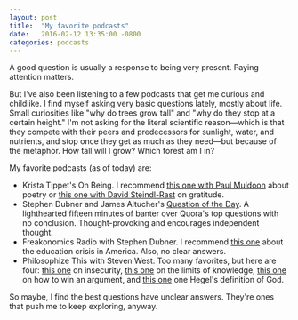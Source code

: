 ```yaml
---
layout: post
title:  "My favorite podcasts"
date:   2016-02-12 13:35:00 -0800
categories: podcasts
---
```


A good question is usually a response to being very present. Paying attention matters.

But I've also been listening to a few podcasts that get me curious and childlike. I find myself asking very basic questions lately, mostly about life. Small curiosities like "why do trees grow tall" and "why do they stop at a certain height." I'm not asking for the literal scientific reason––which is that they compete with their peers and predecessors for sunlight, water, and nutrients, and stop once they get as much as they need––but because of the metaphor. How tall will I grow? Which forest am I in?

My favorite podcasts (as of today) are:
- Krista Tippet's On Being. I recommend [this one with Paul Muldoon][paul-muldoon] about poetry or [this one with David Steindl-Rast][david-steindl-rast] on gratitude.
- Stephen Dubner and James Altucher's [Question of the Day][qotd]. A lighthearted fifteen minutes of banter over Quora's top questions with no conclusion. Thought-provoking and encourages independent thought.
- Freakonomics Radio with Stephen Dubner. I recommend [this one][freakonomics] about the education crisis in America. Also, no clear answers.
- Philosophize This with Steven West. Too many favorites, but here are four: [this one][pt-insecurity] on insecurity, [this one][pt-limits] on the limits of knowledge, [this one][pt-argument] on how to win an argument, and [this one][pt-hegel] one Hegel's definition of God.

So maybe, I find the best questions have unclear answers. They're ones that push me to keep exploring, anyway.

<!-- Links -->
[paul-muldoon]: http://www.onbeing.org/program/paul-muldoon-a-conversation-with-verse/8276
[david-steindl-rast]: http://www.onbeing.org/program/david-steindl-rast-anatomy-of-gratitude/8361
[qotd]: http://www.earwolf.com/show/question-of-the-day/
[freakonomics]: http://freakonomics.com/podcast/americas-education-problem-really-just-teacher-problem-freakonomics-radio-rebroadcast/
[pt-insecurity]: http://www.philosophizethis.org/insecurity/
[pt-argument]: http://www.philosophizethis.org/hegels-god/
[pt-limits]: http://www.philosophizethis.org/limitations-of-knowledge/
[pt-hegel]: http://www.philosophizethis.org/how-to-win-an-argument-pt-1/
